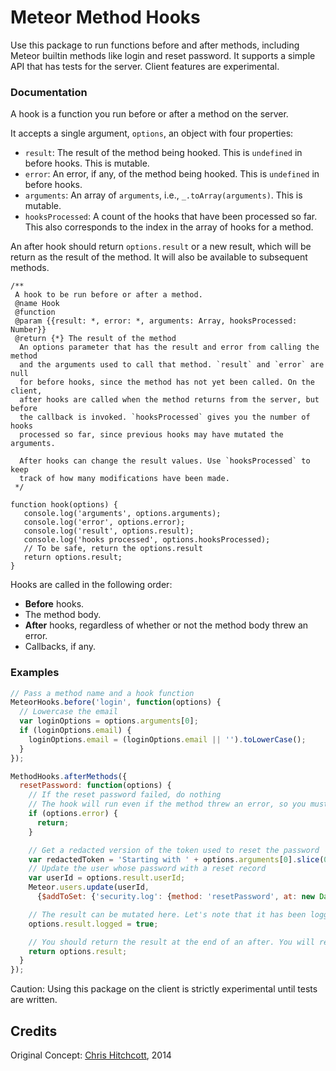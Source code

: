 # Meteor Method Hooks

Use this package to run functions before and after methods, including Meteor builtin methods like login and reset password. It supports a simple API that has tests for the server. Client features are experimental.

### Documentation

A hook is a function you run before or after a method on the server.

It accepts a single argument, `options`, an object with four properties:

 - `result`: The result of the method being hooked. This is `undefined` in before hooks. This is mutable.
 - `error`: An error, if any, of the method being hooked. This is `undefined` in before hooks.
 - `arguments`: An array of `arguments`, i.e., `_.toArray(arguments)`. This is mutable.
 - `hooksProcessed`: A count of the hooks that have been processed so far. This also corresponds to the index in the array of hooks for a method.

An after hook should return `options.result` or a new result, which will be return as the result of the method. It will also be available to subsequent methods.

```
/**
 A hook to be run before or after a method.
 @name Hook
 @function
 @param {{result: *, error: *, arguments: Array, hooksProcessed: Number}}
 @return {*} The result of the method
  An options parameter that has the result and error from calling the method
  and the arguments used to call that method. `result` and `error` are null
  for before hooks, since the method has not yet been called. On the client,
  after hooks are called when the method returns from the server, but before
  the callback is invoked. `hooksProcessed` gives you the number of hooks
  processed so far, since previous hooks may have mutated the arguments.

  After hooks can change the result values. Use `hooksProcessed` to keep
  track of how many modifications have been made.
 */
 
function hook(options) {
   console.log('arguments', options.arguments);
   console.log('error', options.error);
   console.log('result', options.result);
   console.log('hooks processed', options.hooksProcessed);
   // To be safe, return the options.result
   return options.result;
}
```

Hooks are called in the following order:

 - **Before** hooks.
 - The method body.
 - **After** hooks, regardless of whether or not the method body threw an error.
 - Callbacks, if any.
 
### Examples

```js
// Pass a method name and a hook function
MeteorHooks.before('login', function(options) {
  // Lowercase the email
  var loginOptions = options.arguments[0];
  if (loginOptions.email) {
    loginOptions.email = (loginOptions.email || '').toLowerCase();
  }
});

MethodHooks.afterMethods({
  resetPassword: function(options) {
    // If the reset password failed, do nothing
    // The hook will run even if the method threw an error, so you must always check for an error
    if (options.error) {
      return;
    }

    // Get a redacted version of the token used to reset the password
    var redactedToken = 'Starting with ' + options.arguments[0].slice(0,4);
    // Update the user whose password with a reset record
    var userId = options.result.userId;
    Meteor.users.update(userId,
      {$addToSet: {'security.log': {method: 'resetPassword', at: new Date(), token: redactedToken}}});

    // The result can be mutated here. Let's note that it has been logged to the client
    options.result.logged = true;

    // You should return the result at the end of an after. You will receive a warning if a result was expected.
    return options.result;
  }
});
```

Caution: Using this package on the client is strictly experimental until tests are written.


## Credits

Original Concept: [Chris Hitchcott](http://github.com/hitchcott), 2014
